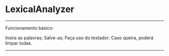
# LexicalAnalyzer
---------------------------------

Funcionamento básico:

Insira as palavras;
Salve-as;
Faça uso do testador;
Caso queira, poderá limpar todas.

---------------------------------

